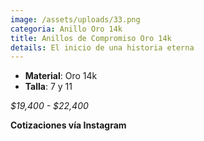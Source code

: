 ```yaml
---
image: /assets/uploads/33.png
categoria: Anillo Oro 14k
title: Anillos de Compromiso Oro 14k
details: El inicio de una historia eterna
---
```

* **Material**: Oro 14k
* **Talla**: 7 y 11

*$﻿19,400 - $22,400*

**Cotizaciones vía Instagram**